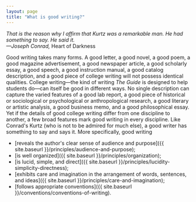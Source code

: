 ```yaml
---
layout: page
title: "What is good writing?"
---
```


*That is the reason why I affirm that Kurtz was a remarkable man. He had something to say. He said it.*  
*&mdash;Joseph Conrad,* Heart of Darkness

Good writing takes many forms. A good letter, a good novel, a good poem, a good magazine advertisement, a good newspaper article, a good scholarly essay, a good speech, a good instruction manual, a good catalog description, and a good piece of college writing will not possess identical qualities. College writing&mdash;the kind of writing *The Guide* is designed to help students do&mdash;can itself be good in different ways. No single description can capture the varied features of a good lab report, a good piece of historical or sociological or psychological or anthropological research, a good literary or artistic analysis, a good business memo, and a good philosophical essay. Yet if the details of good college writing differ from one discipline to another, a few broad features mark good writing in every discipline. Like Conrad's Kurtz (who is not to be admired for much else), a good writer has something to say and says it. More specifically, good writing

-   [reveals the author's clear sense of audience and purpose]({{ site.baseurl }}/principles/audience-and-purpose);
-   [is well organized]({{ site.baseurl }}/principles/organization);
-   [is lucid, simple, and direct]({{ site.baseurl }}/principles/lucidity-simplicity-directness);
-   [exhibits care and imagination in the arrangement of words, sentences, and ideas]({{ site.baseurl }}/principles/care-and-imagination);
-   [follows appropriate conventions]({{ site.baseurl }}/conventions/conventions-of-writing).
